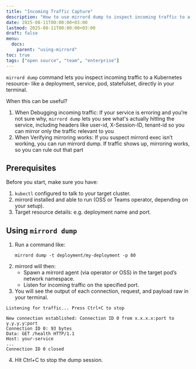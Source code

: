 ```yaml
---
title: "Incoming Traffic Capture"
description: "How to use mirrord dump to inspect incoming traffic to a Kubernetes resource"
date: 2025-08-11T00:00:00+03:00
lastmod: 2025-08-11T00:00:00+03:00
draft: false
menu:
  docs:
    parent: "using-mirrord"
toc: true
tags: ["open source", "team", "enterprise"]
---
```


`mirrord dump` command lets you inspect incoming traffic to a Kubernetes resource- like a deployment, service, pod, statefulset, directly in your terminal.

When this can be useful?
1. When Debugging incoming traffic: If your service is erroring and you’re not sure why, `mirrord dump` lets you see what's actually hitting the service, including headers like user-id, X-Session-ID, tenant-id so you can mirror only the traffic relevant to you 
2. When Verifying mirroring works: If you suspect mirrord exec isn’t working, you can run mirrord dump. If traffic shows up, mirroring works, so you can rule out that part 


## Prerequisites

Before you start, make sure you have:
1. `kubectl` configured to talk to your target cluster.
2. mirrord installed and able to run (OSS or Teams operator, depending on your setup).
3. Target resource details: e.g. deployment name and port.

## Using `mirrord dump`

1. Run a command like:
   ```
   mirrord dump -t deployment/my-deployment -p 80
    ```
2. mirrord will then:
    - Spawn a mirrord agent (via operator or OSS) in the target pod’s network namespace.
    - Listen for incoming traffic on the specified port.
3. You will see the output of each connection, request, and payload raw in your terminal.
```
Listening for traffic... Press Ctrl+C to stop

New connection established: Connection ID 0 from x.x.x.x:port to y.y.y.y:port
Connection ID 0: 93 bytes
Data: GET /health HTTP/1.1
Host: your-service
...
Connection ID 0 closed
```
4. Hit Ctrl+C to stop the dump session.



